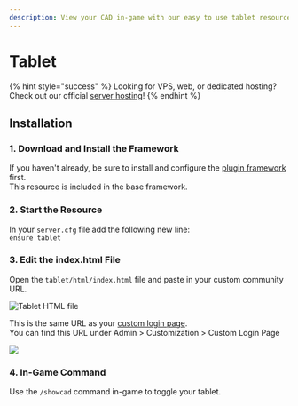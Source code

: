 ```yaml
---
description: View your CAD in-game with our easy to use tablet resource!
---
```


# Tablet

{% hint style="success" %}
Looking for VPS, web, or dedicated hosting? Check out our official [server hosting](../../../pricing/vps-hosting.md)!
{% endhint %}

## Installation

### 1. Download and Install the Framework

If you haven't already, be sure to install and configure the [plugin framework](../framework-installation.md) first.  
This resource is included in the base framework.

### 2. Start the Resource

In your `server.cfg` file add the following new line:  
`ensure tablet`

### 3. Edit the index.html File

Open the `tablet/html/index.html` file and paste in your custom community URL.

![Tablet HTML file](../../../.gitbook/assets/screen-shot-2020-07-22-at-10.23.09-pm.png)

This is the same URL as your [custom login page](../../../tutorials/customization/custom-login-page.md).  
You can find this URL under Admin &gt; Customization &gt; Custom Login Page

![](../../../.gitbook/assets/screen-shot-2020-07-22-at-10.24.24-pm.png)

### 4. In-Game Command

Use the `/showcad` command in-game to toggle your tablet.


